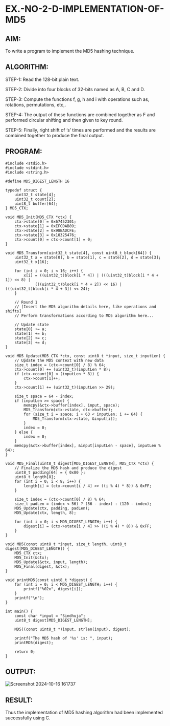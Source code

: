 # EX.-NO-2-D-IMPLEMENTATION-OF-MD5

## AIM:
  To write a program to implement the MD5 hashing technique.
## ALGORITHM:
  
  STEP-1: Read the 128-bit plain text.
  
  STEP-2: Divide into four blocks of 32-bits named as A, B, C and D.
  
  STEP-3: Compute the functions f, g, h and i with operations such as, rotations, permutations, etc,.
  
  STEP-4: The output of these functions are combined together as F and performed circular shifting and then given to key round.
  
  STEP-5: Finally, right shift of ‘s’ times are performed and the results are combined together to produce the final output.
  
## PROGRAM:
```
#include <stdio.h>
#include <stdint.h>
#include <string.h>

#define MD5_DIGEST_LENGTH 16

typedef struct {
    uint32_t state[4];
    uint32_t count[2];
    uint8_t buffer[64];
} MD5_CTX;

void MD5_Init(MD5_CTX *ctx) {
    ctx->state[0] = 0x67452301;
    ctx->state[1] = 0xEFCDAB89;
    ctx->state[2] = 0x98BADCFE;
    ctx->state[3] = 0x10325476;
    ctx->count[0] = ctx->count[1] = 0;
}

void MD5_Transform(uint32_t state[4], const uint8_t block[64]) {
    uint32_t a = state[0], b = state[1], c = state[2], d = state[3];
    uint32_t x[16];

    for (int i = 0; i < 16; i++) {
        x[i] = ((uint32_t)block[i * 4]) | (((uint32_t)block[i * 4 + 1]) << 8) |
             (((uint32_t)block[i * 4 + 2]) << 16) | (((uint32_t)block[i * 4 + 3]) << 24);
    }

    // Round 1
    // [Insert the MD5 algorithm details here, like operations and shifts]
    // Perform transformations according to MD5 algorithm here...

    // Update state
    state[0] += a;
    state[1] += b;
    state[2] += c;
    state[3] += d;
}

void MD5_Update(MD5_CTX *ctx, const uint8_t *input, size_t inputLen) {
    // Update the MD5 context with new data
    size_t index = (ctx->count[0] / 8) % 64;
    ctx->count[0] += (uint32_t)(inputLen * 8);
    if (ctx->count[0] < (inputLen * 8)) {
        ctx->count[1]++;
    }
    ctx->count[1] += (uint32_t)(inputLen >> 29);

    size_t space = 64 - index;
    if (inputLen >= space) {
        memcpy(&ctx->buffer[index], input, space);
        MD5_Transform(ctx->state, ctx->buffer);
        for (size_t i = space; i + 63 < inputLen; i += 64) {
            MD5_Transform(ctx->state, &input[i]);
        }
        index = 0;
    } else {
        index = 0;
    }
    memcpy(&ctx->buffer[index], &input[inputLen - space], inputLen % 64);
}

void MD5_Final(uint8_t digest[MD5_DIGEST_LENGTH], MD5_CTX *ctx) {
    // Finalize the MD5 hash and produce the digest
    uint8_t padding[64] = { 0x80 };
    uint8_t length[8];
    for (int i = 0; i < 8; i++) {
        length[i] = (ctx->count[i / 4] >> ((i % 4) * 8)) & 0xFF;
    }
    
    size_t index = (ctx->count[0] / 8) % 64;
    size_t padLen = (index < 56) ? (56 - index) : (120 - index);
    MD5_Update(ctx, padding, padLen);
    MD5_Update(ctx, length, 8);

    for (int i = 0; i < MD5_DIGEST_LENGTH; i++) {
        digest[i] = (ctx->state[i / 4] >> ((i % 4) * 8)) & 0xFF;
    }
}

void MD5(const uint8_t *input, size_t length, uint8_t digest[MD5_DIGEST_LENGTH]) {
    MD5_CTX ctx;
    MD5_Init(&ctx);
    MD5_Update(&ctx, input, length);
    MD5_Final(digest, &ctx);
}

void printMD5(const uint8_t *digest) {
    for (int i = 0; i < MD5_DIGEST_LENGTH; i++) {
        printf("%02x", digest[i]);
    }
    printf("\n");
}

int main() {
    const char *input = "Sindhuja";
    uint8_t digest[MD5_DIGEST_LENGTH];

    MD5((const uint8_t *)input, strlen(input), digest);
    
    printf("The MD5 hash of '%s' is: ", input);
    printMD5(digest);

    return 0;
}
```
## OUTPUT:

![Screenshot 2024-10-16 161737](https://github.com/user-attachments/assets/283114e6-f000-4b76-bf33-0fb40a3d1ed5)


## RESULT:
  Thus the implementation of MD5 hashing algorithm had been implemented successfully using C.
